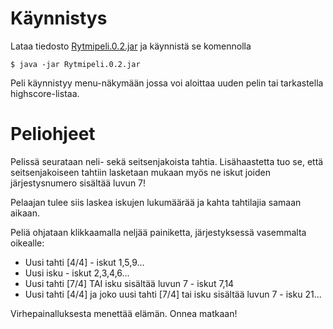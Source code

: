 # Käynnistys
Lataa tiedosto [Rytmipeli.0.2.jar](https://github.com/olenleo/ot-harjoitustyo/releases/download/v.0.2-beta/Rytmipeli.0.2.jar)
ja käynnistä se komennolla 
~~~
$ java -jar Rytmipeli.0.2.jar
~~~

Peli käynnistyy menu-näkymään jossa voi aloittaa uuden pelin tai tarkastella highscore-listaa.

# Peliohjeet
Pelissä seurataan neli- sekä seitsenjakoista tahtia. Lisähaastetta tuo se, että seitsenjakoiseen tahtiin lasketaan mukaan myös ne iskut joiden järjestysnumero sisältää luvun 7!

Pelaajan tulee siis laskea iskujen lukumäärää ja kahta tahtilajia samaan aikaan.

Peliä ohjataan klikkaamalla neljää painiketta, järjestyksessä vasemmalta oikealle:
- Uusi tahti [4/4] - iskut 1,5,9...
- Uusi isku - iskut 2,3,4,6...
- Uusi tahti [7/4] TAI isku sisältää luvun 7 - iskut 7,14
- Uusi tahti [4/4] ja joko uusi tahti [7/4] tai isku sisältää luvun 7 - isku 21...

Virhepainalluksesta menettää elämän. Onnea matkaan!
